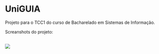 # UniGUIA
Projeto para o TCC1 do curso de Bacharelado em Sistemas de Informação.
<br/>
<p>Screanshots do projeto:</p>
<br/>
<img src="https://drive.google.com/open?id=1YpWXwUjHnrgzqBAKxyjgmlhNKfpdQPTv">
